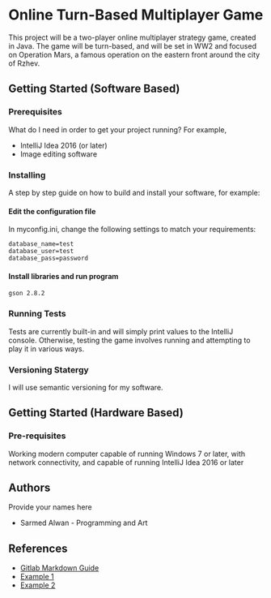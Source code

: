 # Online Turn-Based Multiplayer Game
This project will be a two-player online multiplayer strategy game, created in Java. The game will be turn-based, 
and will be set in WW2 and focused on Operation Mars, a famous operation on the eastern front around the city of Rzhev.

## Getting Started (Software Based)

### Prerequisites
What do I need in order to get your project running? For example,
* IntelliJ Idea 2016 (or later)
* Image editing software

### Installing
A step by step guide on how to build and install your software, for example:

#### Edit the configuration file
In myconfig.ini, change the following settings to match your requirements:

```
database_name=test
database_user=test
database_pass=password
```

#### Install libraries and run program

```
gson 2.8.2
```

### Running Tests

Tests are currently built-in and will simply print values to the IntelliJ console. Otherwise, testing the game involves running and attempting to play it in various ways.

### Versioning Statergy
I will use semantic versioning for my software.

## Getting Started (Hardware Based)

### Pre-requisites

Working modern computer capable of running Windows 7 or later, with network connectivity, and capable of running IntelliJ Idea 2016 or later

## Authors
Provide your names here
* Sarmed Alwan - Programming and Art

## References
* [Gitlab Markdown Guide](https://docs.gitlab.com/ee/user/markdown.html)
* [Example 1](https://github.com/erasmus-without-paper/ewp-specs-sec-intro/tree/v2.0.2)
* [Example 2](https://github.com/erasmus-without-paper/ewp-specs-architecture/tree/v1.10.0)